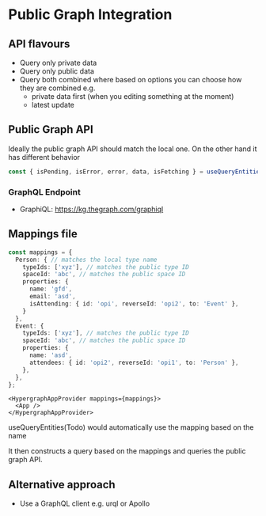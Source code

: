 # Public Graph Integration

## API flavours

- Query only private data
- Query only public data
- Query both combined where based on options you can choose how they are combined e.g.
  - private data first (when you editing something at the moment)
  - latest update

## Public Graph API

Ideally the public graph API should match the local one. On the other hand it has different behavior

```ts
const { isPending, isError, error, data, isFetching } = useQueryEntities(Todo)
```

### GraphQL Endpoint

- GraphiQL: https://kg.thegraph.com/graphiql

## Mappings file

```ts
const mappings = {
  Person: { // matches the local type name
    typeIds: ['xyz'], // matches the public type ID
    spaceId: 'abc', // matches the public space ID
    properties: {
      name: 'gfd',
      email: 'asd',
      isAttending: { id: 'opi', reverseId: 'opi2', to: 'Event' },
    }
  },
  Event: {
    typeIds: ['xyz'], // matches the public type ID
    spaceId: 'abc', // matches the public space ID
    properties: {
      name: 'asd',
      attendees: { id: 'opi2', reverseId: 'opi1', to: 'Person' },
    },
  },
};
```

```tsx
<HypergraphAppProvider mappings={mappings}>
  <App />
</HypergraphAppProvider>
```

useQueryEntities(Todo) would automatically use the mapping based on the name

It then constructs a query based on the mappings and queries the public graph API.

## Alternative approach

- Use a GraphQL client e.g. urql or Apollo
